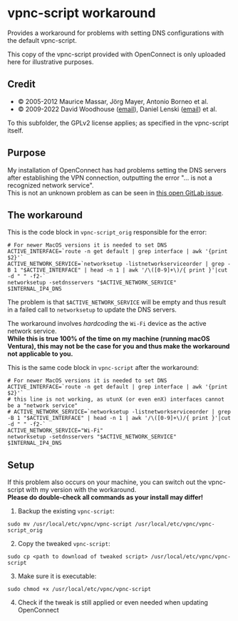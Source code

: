 # vpnc-script workaround

Provides a workaround for problems with setting DNS configurations with the default vpnc-script.

This copy of the vpnc-script provided with OpenConnect is only uploaded here for illustrative purposes.


## Credit

- © 2005-2012 Maurice Massar, Jörg Mayer, Antonio Borneo et al.
- © 2009-2022 David Woodhouse ([email](dwmw2@infradead.org)), Daniel Lenski ([email](dlenski@gmail.com)) et al.

To this subfolder, the GPLv2 license applies; as specified in the vpnc-script itself.


## Purpose

My installation of OpenConnect has had problems setting the DNS servers after establishing the VPN connection, outputting the error "... is not a recognized network service".<br />
This is not an unknown problem as can be seen in [this open GitLab issue](https://gitlab.com/openconnect/vpnc-scripts/-/issues/45).


## The workaround

This is the code block in `vpnc-script_orig` responsible for the error:
```shell
# For newer MacOS versions it is needed to set DNS
ACTIVE_INTERFACE=`route -n get default | grep interface | awk '{print $2}'`
ACTIVE_NETWORK_SERVICE=`networksetup -listnetworkserviceorder | grep -B 1 "$ACTIVE_INTERFACE" | head -n 1 | awk '/\([0-9]+\)/{ print }'|cut -d " " -f2-`
networksetup -setdnsservers "$ACTIVE_NETWORK_SERVICE" $INTERNAL_IP4_DNS
```

The problem is that `$ACTIVE_NETWORK_SERVICE` will be empty and thus result in a failed call to `networksetup` to update the DNS servers.

The workaround involves *hardcoding* the `Wi-Fi` device as the active network service.<br />
**While this is true 100% of the time on my machine (running macOS Ventura), this may not be the case for you and thus make the workaround not applicable to you.**

This is the same code block in `vpnc-script` after the workaround:
```shell
# For newer MacOS versions it is needed to set DNS
ACTIVE_INTERFACE=`route -n get default | grep interface | awk '{print $2}'`
# this line is not working, as utunX (or even enX) interfaces cannot be a "network service"
# ACTIVE_NETWORK_SERVICE=`networksetup -listnetworkserviceorder | grep -B 1 "$ACTIVE_INTERFACE" | head -n 1 | awk '/\([0-9]+\)/{ print }'|cut -d " " -f2-`
ACTIVE_NETWORK_SERVICE="Wi-Fi"
networksetup -setdnsservers "$ACTIVE_NETWORK_SERVICE" $INTERNAL_IP4_DNS
```


## Setup

If this problem also occurs on your machine, you can switch out the vpnc-script with my version with the workaround.<br />
**Please do double-check all commands as your install may differ!**

1. Backup the existing `vpnc-script`:
```Shell
sudo mv /usr/local/etc/vpnc/vpnc-script /usr/local/etc/vpnc/vpnc-script_orig
```
2. Copy the tweaked `vpnc-script`:
```shell
sudo cp <path to download of tweaked script> /usr/local/etc/vpnc/vpnc-script
```
3. Make sure it is executable:
```shell
sudo chmod +x /usr/local/etc/vpnc/vpnc-script
```
4. Check if the tweak is still applied or even needed when updating OpenConnect
